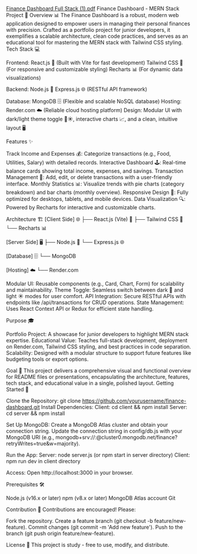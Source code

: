 [Finance Dashboard Full Stack (1).pdf](https://github.com/user-attachments/files/21569685/Finance.Dashboard.Full.Stack.1.pdf)
Finance Dashboard - MERN Stack Project 🌟
Overview 📊
The Finance Dashboard is a robust, modern web application designed to empower users in managing their personal finances with precision. Crafted as a portfolio project for junior developers, it exemplifies a scalable architecture, clean code practices, and serves as an educational tool for mastering the MERN stack with Tailwind CSS styling.
Tech Stack 💻

Frontend:
React.js 🎨 (Built with Vite for fast development)
Tailwind CSS 🎨 (For responsive and customizable styling)
Recharts 📊 (For dynamic data visualizations)


Backend:
Node.js 🚀
Express.js 🌐 (RESTful API framework)


Database: MongoDB 🗄️ (Flexible and scalable NoSQL database)
Hosting: Render.com ☁️ (Reliable cloud hosting platform)
Design: Modular UI with dark/light theme toggle 🌙☀️, interactive charts 📈, and a clean, intuitive layout 🖥️

Features ✨

Track Income and Expenses 💰: Categorize transactions (e.g., Food, Utilities, Salary) with detailed records.
Interactive Dashboard 🕹️: Real-time balance cards showing total income, expenses, and savings.
Transaction Management 📝: Add, edit, or delete transactions with a user-friendly interface.
Monthly Statistics 📊: Visualize trends with pie charts (category breakdown) and bar charts (monthly overview).
Responsive Design 📱: Fully optimized for desktops, tablets, and mobile devices.
Data Visualization 🔍: Powered by Recharts for interactive and customizable charts.

Architecture 🏗️
[Client Side] 🌐
  ├── React.js (Vite) 🎨
  ├── Tailwind CSS 🎨
  └── Recharts 📊
  
[Server Side] 🖥️
  ├── Node.js 🚀
  └── Express.js 🌐

[Database] 🗄️
  └── MongoDB

[Hosting] ☁️
  └── Render.com


Modular UI: Reusable components (e.g., Card, Chart, Form) for scalability and maintainability.
Theme Toggle: Seamless switch between dark 🌙 and light ☀️ modes for user comfort.
API Integration: Secure RESTful APIs with endpoints like /api/transactions for CRUD operations.
State Management: Uses React Context API or Redux for efficient state handling.

Purpose 🎓

Portfolio Project: A showcase for junior developers to highlight MERN stack expertise.
Educational Value: Teaches full-stack development, deployment on Render.com, Tailwind CSS styling, and best practices in code separation.
Scalability: Designed with a modular structure to support future features like budgeting tools or export options.

Goal 🎯
This project delivers a comprehensive visual and functional overview for README files or presentations, encapsulating the architecture, features, tech stack, and educational value in a single, polished layout.
Getting Started 🚀

Clone the Repository: git clone https://github.com/yourusername/finance-dashboard.git
Install Dependencies:
Client: cd client && npm install
Server: cd server && npm install


Set Up MongoDB:
Create a MongoDB Atlas cluster and obtain your connection string.
Update the connection string in config/db.js with your MongoDB URI (e.g., mongodb+srv://<username>:<password>@cluster0.mongodb.net/finance?retryWrites=true&w=majority).


Run the App:
Server: node server.js (or npm start in server directory)
Client: npm run dev in client directory


Access: Open http://localhost:3000 in your browser.

Prerequisites 🛠️

Node.js (v16.x or later)
npm (v8.x or later)
MongoDB Atlas account
Git

Contribution 🤝
Contributions are encouraged! Please:

Fork the repository.
Create a feature branch (git checkout -b feature/new-feature).
Commit changes (git commit -m 'Add new feature').
Push to the branch (git push origin feature/new-feature).


License 📜
This project is study - free to use, modify, and distribute.
